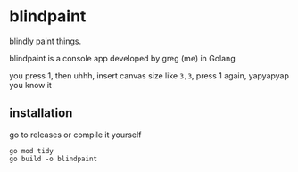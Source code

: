 # blindpaint
blindly paint things.

blindpaint is a console app developed by greg (me) in Golang

you press 1, then uhhh, insert canvas size like `3,3`, press 1 again, yapyapyap you know it

## installation
go to releases or compile it yourself
```
go mod tidy
go build -o blindpaint
```
